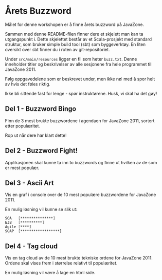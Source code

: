Årets Buzzword
==============

Målet for denne workshopen er å finne årets buzzword på JavaZone.

Sammen med denne README-filen finner dere et skjelett man kan ta utgangspunkt i. Dette skjelettet består av et Scala-prosjekt med standard struktur, som bruker simple build tool (sbt) som byggeverktøy. En liten oversikt over sbt finner du i roten av git-repositoriet. 

Under `src/main/resources` ligger en fil som heter `buzz.txt`. Denne inneholder titler og beskrivelser av alle sesjonene fra hele programmet til JavaZone 2011.

Følg oppgavedelene som er beskrevet under, men ikke nøl med å spor helt av hvis det føles riktig.

Ikke bli sittende fast for lenge - spør instruktørene. Husk, vi skal ha det gøy!

Del 1 - Buzzword Bingo
----------------------

Finn de 3 mest brukte buzzwordene i agendaen for JavaZone 2011, sortert etter populæritet.

Rop ut når dere har klart dette!

Del 2 - Buzzword Fight!
-----------------------

Applikasjonen skal kunne ta inn to buzzwords og finne ut hvilken av de som er mest populær.

Del 3 - Ascii Art
-----------------

Vis en graf i console over de 10 mest populære buzzwordene for JavaZone 2011. 

En mulig løsning vil kunne se slik ut:

	SOA   [***************]
	EJB   [**********]
	Agile [****]
	SOAP  [******************]

Del 4 - Tag cloud
-----------------

Vis en tag cloud av de 10 mest brukte tekniske ordene for JavaZone 2011. Ordene skal vises frem i størrelse relativt til populæritet.

En mulig løsning vil være å lage en html side. 

